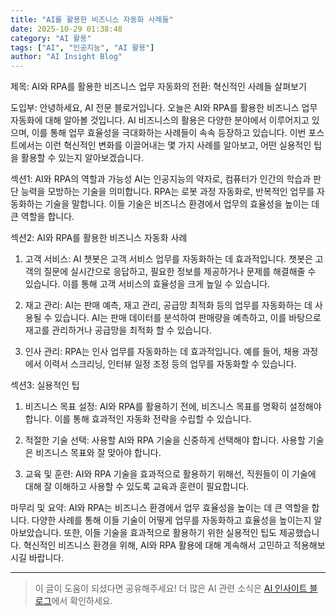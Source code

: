```yaml
---
title: "AI를 활용한 비즈니스 자동화 사례들"
date: 2025-10-29 01:38:48
category: "AI 활용"
tags: ["AI", "인공지능", "AI 활용"]
author: "AI Insight Blog"
---
```


제목: AI와 RPA를 활용한 비즈니스 업무 자동화의 전환: 혁신적인 사례들 살펴보기

도입부:
안녕하세요, AI 전문 블로거입니다. 오늘은 AI와 RPA를 활용한 비즈니스 업무 자동화에 대해 알아볼 것입니다. AI 비즈니스의 활용은 다양한 분야에서 이루어지고 있으며, 이를 통해 업무 효율성을 극대화하는 사례들이 속속 등장하고 있습니다. 이번 포스트에서는 이런 혁신적인 변화를 이끌어내는 몇 가지 사례를 알아보고, 어떤 실용적인 팁을 활용할 수 있는지 알아보겠습니다.

섹션1: AI와 RPA의 역할과 가능성
AI는 인공지능의 약자로, 컴퓨터가 인간의 학습과 판단 능력을 모방하는 기술을 의미합니다. RPA는 로봇 과정 자동화로, 반복적인 업무를 자동화하는 기술을 말합니다. 이들 기술은 비즈니스 환경에서 업무의 효율성을 높이는 데 큰 역할을 합니다.

섹션2: AI와 RPA를 활용한 비즈니스 자동화 사례
1. 고객 서비스: AI 챗봇은 고객 서비스 업무를 자동화하는 데 효과적입니다. 챗봇은 고객의 질문에 실시간으로 응답하고, 필요한 정보를 제공하거나 문제를 해결해줄 수 있습니다. 이를 통해 고객 서비스의 효율성을 크게 높일 수 있습니다.

2. 재고 관리: AI는 판매 예측, 재고 관리, 공급망 최적화 등의 업무를 자동화하는 데 사용될 수 있습니다. AI는 판매 데이터를 분석하여 판매량을 예측하고, 이를 바탕으로 재고를 관리하거나 공급망을 최적화 할 수 있습니다.

3. 인사 관리: RPA는 인사 업무를 자동화하는 데 효과적입니다. 예를 들어, 채용 과정에서 이력서 스크리닝, 인터뷰 일정 조정 등의 업무를 자동화할 수 있습니다.

섹션3: 실용적인 팁
1. 비즈니스 목표 설정: AI와 RPA를 활용하기 전에, 비즈니스 목표를 명확히 설정해야 합니다. 이를 통해 효과적인 자동화 전략을 수립할 수 있습니다.

2. 적절한 기술 선택: 사용할 AI와 RPA 기술을 신중하게 선택해야 합니다. 사용할 기술은 비즈니스 목표와 잘 맞아야 합니다.

3. 교육 및 훈련: AI와 RPA 기술을 효과적으로 활용하기 위해선, 직원들이 이 기술에 대해 잘 이해하고 사용할 수 있도록 교육과 훈련이 필요합니다.

마무리 및 요약:
AI와 RPA는 비즈니스 환경에서 업무 효율성을 높이는 데 큰 역할을 합니다. 다양한 사례를 통해 이들 기술이 어떻게 업무를 자동화하고 효율성을 높이는지 알아보았습니다. 또한, 이들 기술을 효과적으로 활용하기 위한 실용적인 팁도 제공했습니다. 혁신적인 비즈니스 환경을 위해, AI와 RPA 활용에 대해 계속해서 고민하고 적용해보시길 바랍니다.

---

> 이 글이 도움이 되셨다면 공유해주세요! 
> 더 많은 AI 관련 소식은 [AI 인사이트 블로그](https://tonyhwang1004.github.io/ai-insight-blog)에서 확인하세요.
